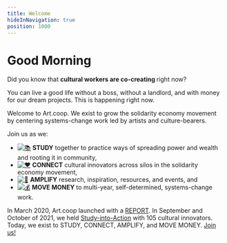 ```yaml
---
title: Welcome
hideInNavigation: true
position: 1000
---
```


<h1 id="greeting" class="greeting">Good Morning</h1>

<p id="concept-para">Did you know that <strong>cultural workers are co-creating <i id="concept" data-concepts='<%= JSON.stringify(concepts.concepts) %>'></i></strong> right now?</p>

You can live a good life without a boss, without a landlord, and with money for our dream projects. This is happening right now.

Welcome to Art.coop. We exist to grow the solidarity economy movement by centering systems-change work led by artists and culture-bearers.

Join us as we:

- [![📚](/assets/images/icons/study-sm.png)](#) **STUDY** together to practice ways of spreading power and wealth and rooting it in community,
- [![♥️](/assets/images/icons/connect-sm.png)](#connect) **CONNECT** cultural innovators across silos in the solidarity economy movement,
- [![📣](/assets/images/icons/amplify-sm.png)](#amplify) **AMPLIFY** research, inspiration, resources, and events, and
- [![💰](/assets/images/icons/movemoney-sm.png)](#movemoney) **MOVE MONEY** to multi-year, self-determined, systems-change work.

In March 2020, Art.coop launched with a [REPORT](http://art.coop/report). In September and October of 2021, we held [Study-into-Action](http://art.coop/#study) with 105 cultural innovators. Today, we exist to STUDY, CONNECT, AMPLIFY, and MOVE MONEY. [Join us!](http://art.coop/#connect)

<script src="/assets/scripts/rotateConcepts.js"></script>
